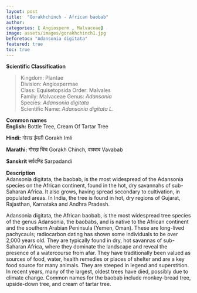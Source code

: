 ```yaml
---
layout: post
title:  "Gorakhchinch - African baobab"
author: 
categories: [ Angiosperm , Malvaceae]
image: assets/images/gorakhchinch1.jpg
beforetoc: "Adansonia digitata"
featured: true
toc: true
---
```

  
**Scientific Classification**  
>Kingdom:			Plantae  
>Division:			Angiospermae  
>Class:				Equisetopsida 
>Order:				Malvales   
>Family:			Malvaceae 
>Genus:				*Adansonia*  
>Species:			*Adansonia digitata*  
>Scientific Name:	*Adansonia digitata L.*  
  
**Common names**  
**English:** Bottle Tree, Cream Of Tartar Tree

**Hindi:** 	गोरख ईमली Gorakh Imli

**Marathi:** 	गोरख चिंच Gorakh Chinch, वावबाब Vavabab

**Sanskrit**  सर्पदण्डि Sarpadandi
  
**Description**  
Adansonia digitata, the baobab, is the most widespread of the Adansonia species on the African continent, found in the hot, dry savannahs of sub-Saharan Africa. It also grows, having spread secondary to cultivation, in populated areas. In India, the tree is found in hot, dry regions of Gujarat, Rajasthan, Karnataka and Andhra Pradesh.


Adansonia digitata, the African baobab, is the most widespread tree species of the genus Adansonia, the baobabs, and is native to the African continent and the southern Arabian Peninsula (Yemen, Oman). These are long-lived pachycauls; radiocarbon dating has shown some individuals to be over 2,000 years old. They are typically found in dry, hot savannas of sub-Saharan Africa, where they dominate the landscape and reveal the presence of a watercourse from afar. They have traditionally been valued as sources of food, water, health remedies or places of shelter and are a key food source for many animals. They are steeped in legend and superstition. In recent years, many of the largest, oldest trees have died, possibly due to climate change. Common names for the baobab include monkey-bread tree, upside-down tree, and cream of tartar tree.
